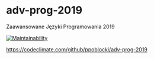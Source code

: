 # adv-prog-2019
Zaawansowane Języki Programowania 2019

[![Maintainability](https://api.codeclimate.com/v1/badges/bf3b94f6d57f8d0e711e/maintainability)](https://codeclimate.com/github/ppoblocki/adv-prog-2019/maintainability)

https://codeclimate.com/github/ppoblocki/adv-prog-2019

